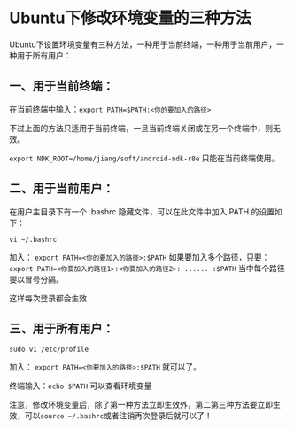 # Ubuntu下修改环境变量的三种方法

Ubuntu下设置环境变量有三种方法，一种用于当前终端，一种用于当前用户，一种用于所有用户：

## 一、用于当前终端：

在当前终端中输入：`export PATH=$PATH:<你的要加入的路径>`

不过上面的方法只适用于当前终端，一旦当前终端关闭或在另一个终端中，则无效。

  `export NDK_ROOT=/home/jiang/soft/android-ndk-r8e` 只能在当前终端使用。

## 二、用于当前用户：

在用户主目录下有一个 .bashrc 隐藏文件，可以在此文件中加入 PATH 的设置如下：

`vi ~/.bashrc`

加入：
`export PATH=<你的要加入的路径>:$PATH`
如果要加入多个路径，只要：
`export PATH=<你要加入的路径1>:<你要加入的路径2>: ...... :$PATH`
当中每个路径要以冒号分隔。

这样每次登录都会生效

## 三、用于所有用户：

`sudo vi /etc/profile`

加入：
`export PATH=<你要加入的路径>:$PATH`
就可以了。

终端输入：`echo $PATH` 可以查看环境变量

注意，修改环境变量后，除了第一种方法立即生效外，第二第三种方法要立即生效，可以`source ~/.bashrc`或者注销再次登录后就可以了！